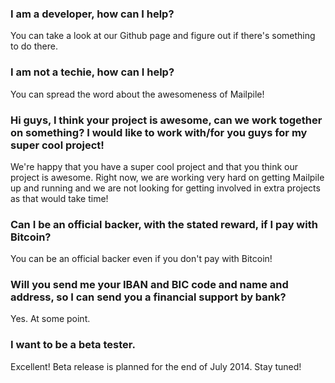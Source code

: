 ### I am a developer, how can I help?

You can take a look at our Github page and figure out if there's something to do there. 

### I am not a techie, how can I help?

You can spread the word about the awesomeness of Mailpile! 

### Hi guys, I think your project is awesome, can we work together on something? I would like to work with/for you guys for my super cool project!

We're happy that you have a super cool project and that you think our project is awesome. Right now, we are working very hard on getting Mailpile up and running and we are not looking for getting involved in extra projects as that would take time!

### Can I be an official backer, with the stated reward, if I pay with Bitcoin?

You can be an official backer even if you don't pay with Bitcoin!

### Will you send me your IBAN and BIC code and name and address, so I can send you a financial support by bank?

Yes. At some point.

### I want to be a beta tester.

Excellent! Beta release is planned for the end of July 2014. Stay tuned!